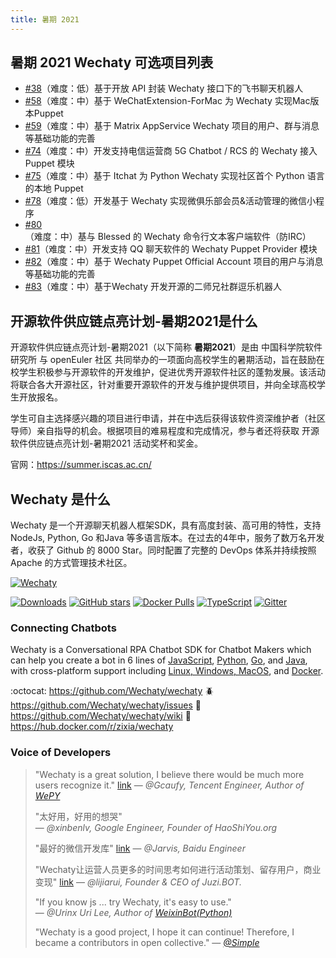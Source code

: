```yaml
---
title: 暑期 2021
---
```


## 暑期 2021 Wechaty 可选项目列表

- [#38](https://github.com/wechaty/summer-of-wechaty/issues/38)（难度：低）基于开放 API 封装 Wechaty 接口下的飞书聊天机器人
- [#58](https://github.com/wechaty/summer-of-wechaty/issues/58)（难度：中）基于 WeChatExtension-ForMac 为 Wechaty 实现Mac版本Puppet
- [#59](https://github.com/wechaty/summer-of-wechaty/issues/59)（难度：中）基于 Matrix AppService Wechaty 项目的用户、群与消息等基础功能的完善
- [#74](https://github.com/wechaty/summer-of-wechaty/issues/74)（难度：中）开发支持电信运营商 5G Chatbot / RCS 的 Wechaty 接入 Puppet 模块
- [#75](https://github.com/wechaty/summer-of-wechaty/issues/75)（难度：中）基于 Itchat 为 Python Wechaty 实现社区首个 Python 语言的本地 Puppet
- [#78](https://github.com/wechaty/summer-of-wechaty/issues/78)（难度：低）开发基于 Wechaty 实现微俱乐部会员&活动管理的微信小程序
- [#80](https://github.com/wechaty/summer-of-wechaty/issues/80)（难度：中）基与 Blessed 的 Wechaty 命令行文本客户端软件（防IRC）
- [#81](https://github.com/wechaty/summer-of-wechaty/issues/81)（难度：中）开发支持 QQ 聊天软件的 Wechaty Puppet Provider 模块
- [#82](https://github.com/wechaty/summer-of-wechaty/issues/82)（难度：中）基于 Wechaty Puppet Official Account 项目的用户与消息等基础功能的完善
- [#83](https://github.com/wechaty/summer-of-wechaty/issues/83)（难度：中）基于Wechaty 开发开源的二师兄社群逗乐机器人

## 开源软件供应链点亮计划-暑期2021是什么

开源软件供应链点亮计划-暑期2021（以下简称 **暑期2021**）是由 中国科学院软件研究所 与 openEuler 社区 共同举办的一项面向高校学生的暑期活动，旨在鼓励在校学生积极参与开源软件的开发维护，促进优秀开源软件社区的蓬勃发展。该活动将联合各大开源社区，针对重要开源软件的开发与维护提供项目，并向全球高校学生开放报名。

学生可自主选择感兴趣的项目进行申请，并在中选后获得该软件资深维护者（社区导师）亲自指导的机会。根据项目的难易程度和完成情况，参与者还将获取 开源软件供应链点亮计划-暑期2021 活动奖杯和奖金。

官网：<https://summer.iscas.ac.cn/>

## Wechaty 是什么

Wechaty 是一个开源聊天机器人框架SDK，具有高度封装、高可用的特性，支持NodeJs,  Python,  Go 和Java 等多语言版本。在过去的4年中，服务了数万名开发者，收获了 Github 的 8000 Star。同时配置了完整的 DevOps 体系并持续按照 Apache 的方式管理技术社区。

[![Wechaty](https://wechaty.github.io/wechaty/images/wechaty-logo-green-en.png)](https://github.com/wechaty/wechaty)

[![Downloads](https://img.shields.io/npm/dm/wechaty.svg?style=flat-square)](https://www.npmjs.com/package/wechaty)
[![GitHub stars](https://img.shields.io/github/stars/wechaty/wechaty.svg?label=github%20stars)](https://github.com/wechaty/wechaty)
[![Docker Pulls](https://img.shields.io/docker/pulls/zixia/wechaty.svg?maxAge=2592000)](https://hub.docker.com/r/zixia/wechaty/)
[![TypeScript](https://img.shields.io/badge/%3C%2F%3E-TypeScript-blue.svg)](https://www.typescriptlang.org/)
[![Gitter](https://badges.gitter.im/Chatie/wechaty.svg)](https://gitter.im/Chatie/wechaty?utm_source=badge&utm_medium=badge&utm_campaign=pr-badge)

### Connecting Chatbots

Wechaty is a Conversational RPA Chatbot SDK for Chatbot Makers which can help you create a bot in 6 lines of [JavaScript](https://GitHub.com/Wechaty/wechaty), [Python](https://GitHub.com/Wechaty/python-wechaty/), [Go](https://GitHub.com/Wechaty/go-wechaty/), and [Java](https://GitHub.com/Wechaty/java-wechaty/), with cross-platform support including [Linux, Windows, MacOS](https://github.com/wechaty/wechaty/actions?query=workflow%3ANPM), and [Docker](https://github.com/wechaty/wechaty/actions?query=workflow%3ADocker).

:octocat: <https://github.com/Wechaty/wechaty>
:beetle: <https://github.com/Wechaty/wechaty/issues>
:book: <https://github.com/Wechaty/wechaty/wiki>
:whale: <https://hub.docker.com/r/zixia/wechaty>

### Voice of Developers

> "Wechaty is a great solution, I believe there would be much more users recognize it." [link](https://github.com/Wechaty/wechaty/pull/310#issuecomment-285574472)
> &mdash; <cite>@Gcaufy, Tencent Engineer, Author of [WePY](https://github.com/Tencent/wepy)</cite>
>
> "太好用，好用的想哭"  
> &mdash; <cite>@xinbenlv, Google Engineer, Founder of HaoShiYou.org</cite>
>
> "最好的微信开发库" [link](http://weibo.com/3296245513/Ec4iNp9Ld?type=comment)
> &mdash; <cite>@Jarvis, Baidu Engineer</cite>
>
> "Wechaty让运营人员更多的时间思考如何进行活动策划、留存用户，商业变现" [link](http://mp.weixin.qq.com/s/dWHAj8XtiKG-1fIS5Og79g)
> &mdash; <cite>@lijiarui, Founder & CEO of Juzi.BOT.</cite>
>
> "If you know js ... try Wechaty, it's easy to use."  
> &mdash; <cite>@Urinx Uri Lee, Author of [WeixinBot(Python)](https://github.com/Urinx/WeixinBot)</cite>
>
> "Wechaty is a good project, I hope it can continue! Therefore, I became a contributors in open collective."
> &mdash; <cite>[@Simple](https://github.com/mrwhh)</cite>
